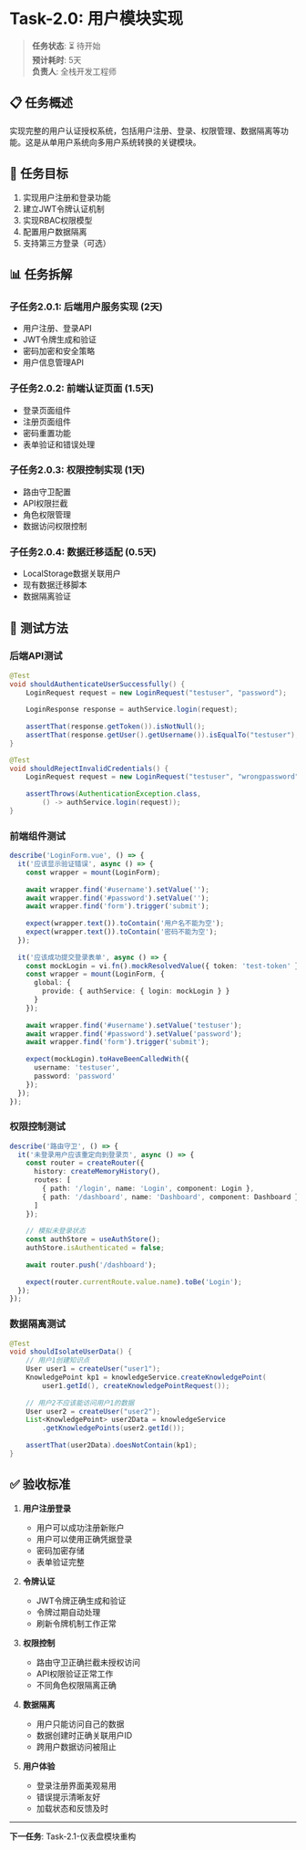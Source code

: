 # Task-2.0: 用户模块实现

> **任务状态**: ⏳ 待开始  
> **预计耗时**: 5天  
> **负责人**: 全栈开发工程师  

## 📋 任务概述

实现完整的用户认证授权系统，包括用户注册、登录、权限管理、数据隔离等功能。这是从单用户系统向多用户系统转换的关键模块。

## 🎯 任务目标

1. 实现用户注册和登录功能
2. 建立JWT令牌认证机制
3. 实现RBAC权限模型
4. 配置用户数据隔离
5. 支持第三方登录（可选）

## 📊 任务拆解

### 子任务2.0.1: 后端用户服务实现 (2天)
- 用户注册、登录API
- JWT令牌生成和验证
- 密码加密和安全策略
- 用户信息管理API

### 子任务2.0.2: 前端认证页面 (1.5天)
- 登录页面组件
- 注册页面组件
- 密码重置功能
- 表单验证和错误处理

### 子任务2.0.3: 权限控制实现 (1天)
- 路由守卫配置
- API权限拦截
- 角色权限管理
- 数据访问权限控制

### 子任务2.0.4: 数据迁移适配 (0.5天)
- LocalStorage数据关联用户
- 现有数据迁移脚本
- 数据隔离验证

## 🧪 测试方法

### 后端API测试
```java
@Test
void shouldAuthenticateUserSuccessfully() {
    LoginRequest request = new LoginRequest("testuser", "password");
    
    LoginResponse response = authService.login(request);
    
    assertThat(response.getToken()).isNotNull();
    assertThat(response.getUser().getUsername()).isEqualTo("testuser");
}

@Test
void shouldRejectInvalidCredentials() {
    LoginRequest request = new LoginRequest("testuser", "wrongpassword");
    
    assertThrows(AuthenticationException.class, 
        () -> authService.login(request));
}
```

### 前端组件测试
```typescript
describe('LoginForm.vue', () => {
  it('应该显示验证错误', async () => {
    const wrapper = mount(LoginForm);
    
    await wrapper.find('#username').setValue('');
    await wrapper.find('#password').setValue('');
    await wrapper.find('form').trigger('submit');
    
    expect(wrapper.text()).toContain('用户名不能为空');
    expect(wrapper.text()).toContain('密码不能为空');
  });
  
  it('应该成功提交登录表单', async () => {
    const mockLogin = vi.fn().mockResolvedValue({ token: 'test-token' });
    const wrapper = mount(LoginForm, {
      global: {
        provide: { authService: { login: mockLogin } }
      }
    });
    
    await wrapper.find('#username').setValue('testuser');
    await wrapper.find('#password').setValue('password');
    await wrapper.find('form').trigger('submit');
    
    expect(mockLogin).toHaveBeenCalledWith({
      username: 'testuser',
      password: 'password'
    });
  });
});
```

### 权限控制测试
```typescript
describe('路由守卫', () => {
  it('未登录用户应该重定向到登录页', async () => {
    const router = createRouter({
      history: createMemoryHistory(),
      routes: [
        { path: '/login', name: 'Login', component: Login },
        { path: '/dashboard', name: 'Dashboard', component: Dashboard }
      ]
    });
    
    // 模拟未登录状态
    const authStore = useAuthStore();
    authStore.isAuthenticated = false;
    
    await router.push('/dashboard');
    
    expect(router.currentRoute.value.name).toBe('Login');
  });
});
```

### 数据隔离测试
```java
@Test
void shouldIsolateUserData() {
    // 用户1创建知识点
    User user1 = createUser("user1");
    KnowledgePoint kp1 = knowledgeService.createKnowledgePoint(
        user1.getId(), createKnowledgePointRequest());
    
    // 用户2不应该能访问用户1的数据
    User user2 = createUser("user2");
    List<KnowledgePoint> user2Data = knowledgeService
        .getKnowledgePoints(user2.getId());
    
    assertThat(user2Data).doesNotContain(kp1);
}
```

## ✅ 验收标准

1. **用户注册登录**
   - 用户可以成功注册新账户
   - 用户可以使用正确凭据登录
   - 密码加密存储
   - 表单验证完整

2. **令牌认证**
   - JWT令牌正确生成和验证
   - 令牌过期自动处理
   - 刷新令牌机制工作正常

3. **权限控制**
   - 路由守卫正确拦截未授权访问
   - API权限验证正常工作
   - 不同角色权限隔离正确

4. **数据隔离**
   - 用户只能访问自己的数据
   - 数据创建时正确关联用户ID
   - 跨用户数据访问被阻止

5. **用户体验**
   - 登录注册界面美观易用
   - 错误提示清晰友好
   - 加载状态和反馈及时

---

**下一任务**: Task-2.1-仪表盘模块重构 